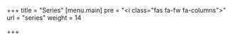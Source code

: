 +++
title = "Series"
[menu.main]
pre = "<i class=\"fas fa-fw fa-columns\"></i>"
url = "series"
weight = 14

+++
